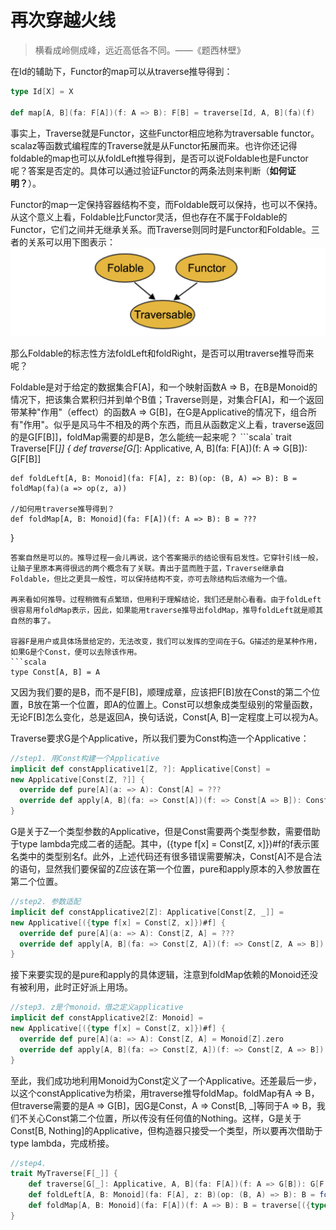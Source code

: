 # 再次穿越火线

> 横看成岭侧成峰，远近高低各不同。——《题西林壁》

在Id的辅助下，Functor的map可以从traverse推导得到：
```scala
type Id[X] = X

def map[A, B](fa: F[A])(f: A => B): F[B] = traverse[Id, A, B](fa)(f)
```
事实上，Traverse就是Functor，这些Functor相应地称为traversable functor。scalaz等函数式编程库的Traverse就是从Functor拓展而来。也许你还记得foldable的map也可以从foldLeft推导得到，是否可以说Foldable也是Functor呢？答案是否定的。具体可以通过验证Functor的两条法则来判断（**如何证明？**）。

Functor的map一定保持容器结构不变，而Foldable既可以保持，也可以不保持。从这个意义上看，Foldable比Functor灵活，但也存在不属于Foldable的Functor，它们之间并无继承关系。而Traverse则同时是Functor和Foldable。三者的关系可以用下图表示：
![functor](../imgs/fold_func_trav.png)

那么Foldable的标志性方法foldLeft和foldRight，是否可以用traverse推导而来呢？

Foldable是对于给定的数据集合F[A]，和一个映射函数A => B，在B是Monoid的情况下，把该集合累积归并到单个B值；Traverse则是，对集合F[A]，和一个返回带某种"作用"（effect）的函数A => G[B]，在G是Applicative的情况下，组合所有"作用"。似乎是风马牛不相及的两个东西，而且从函数定义上看，traverse返回的是G[F[B]]，foldMap需要的却是B，怎么能统一起来呢？
```scala`
trait Traverse[F[_]] {
    def traverse[G[_]: Applicative, A, B](fa: F[A])(f: A => G[B]): G[F[B]]

    def foldLeft[A, B: Monoid](fa: F[A], z: B)(op: (B, A) => B): B = foldMap(fa)(a => op(z, a))

    //如何用traverse推导得到？
    def foldMap[A, B: Monoid](fa: F[A])(f: A => B): B = ???
}
```
答案自然是可以的。推导过程一会儿再说，这个答案揭示的结论很有启发性。它穿针引线一般，让脑子里原本离得很远的两个概念有了关联。青出于蓝而胜于蓝，Traverse继承自Foldable，但比之更具一般性，可以保持结构不变，亦可去除结构后浓缩为一个值。

再来看如何推导。过程稍微有点繁琐，但用利于理解结论，我们还是耐心看看。由于foldLeft很容易用foldMap表示，因此，如果能用traverse推导出foldMap，推导foldLeft就是顺其自然的事了。

容器F是用户或具体场景给定的，无法改变，我们可以发挥的空间在于G。G描述的是某种作用，如果G是个Const，便可以去除该作用。
```scala
type Const[A, B] = A
```
又因为我们要的是B，而不是F[B]，顺理成章，应该把F[B]放在Const的第二个位置，B放在第一个位置，即A的位置上。Const可以想象成类型级别的常量函数，无论F[B]怎么变化，总是返回A，换句话说，Const[A, B]一定程度上可以视为A。

Traverse要求G是个Applicative，所以我们要为Const构造一个Applicative：
```scala
//step1. 用Const构建一个Applicative
implicit def constApplicative1[Z, ?]: Applicative[Const] =
new Applicative[Const[Z, ?]] {
  override def pure[A](a: => A): Const[A] = ???
  override def apply[A, B](fa: => Const[A])(f: => Const[A => B]): Const[B] = ???
}
```
G是关于Z一个类型参数的Applicative，但是Const需要两个类型参数，需要借助于type lambda完成二者的适配。其中，({type f[x] = Const[Z, x]})#f的f表示匿名类中的类型别名f。此外，上述代码还有很多错误需要解决，Const[A]不是合法的语句，显然我们要保留的Z应该在第一个位置，pure和apply原本的入参放置在第二个位置。
```scala
//step2. 参数适配
implicit def constApplicative2[Z]: Applicative[Const[Z, _]] =
new Applicative[({type f[x] = Const[Z, x]})#f] {
  override def pure[A](a: => A): Const[Z, A] = ???
  override def apply[A, B](fa: => Const[Z, A])(f: => Const[Z, A => B]): Const[Z, B] = ???
}
```
接下来要实现的是pure和apply的具体逻辑，注意到foldMap依赖的Monoid还没有被利用，此时正好派上用场。
```scala
//step3. z是个monoid，借之定义applicative
implicit def constApplicative2[Z: Monoid] =
new Applicative[({type f[x] = Const[Z, x]})#f] {
  override def pure[A](a: => A): Const[Z, A] = Monoid[Z].zero
  override def apply[A, B](fa: => Const[Z, A])(f: => Const[Z, A => B]): Const[Z, B] = Monoid[Z].append(fa, f)
}
```
至此，我们成功地利用Monoid为Const定义了一个Applicative。还差最后一步，以这个constApplicative为桥梁，用traverse推导foldMap。foldMap有A => B，但traverse需要的是A => G[B]，因G是Const，A => Const[B, _]等同于A => B，我们不关心Const第二个位置，所以传没有任何值的Nothing。这样，G是关于Const[B, Nothing]的Applicative，但构造器只接受一个类型，所以要再次借助于type lambda，完成桥接。
```scala
//step4.
trait MyTraverse[F[_]] {
    def traverse[G[_]: Applicative, A, B](fa: F[A])(f: A => G[B]): G[F[B]]
    def foldLeft[A, B: Monoid](fa: F[A], z: B)(op: (B, A) => B): B = foldMap(fa)(a => op(z, a))
    def foldMap[A, B: Monoid](fa: F[A])(f: A => B): B = traverse[({type f[x] = Const[B, x]})#f, A, Nothing](fa)(f)
}
```

